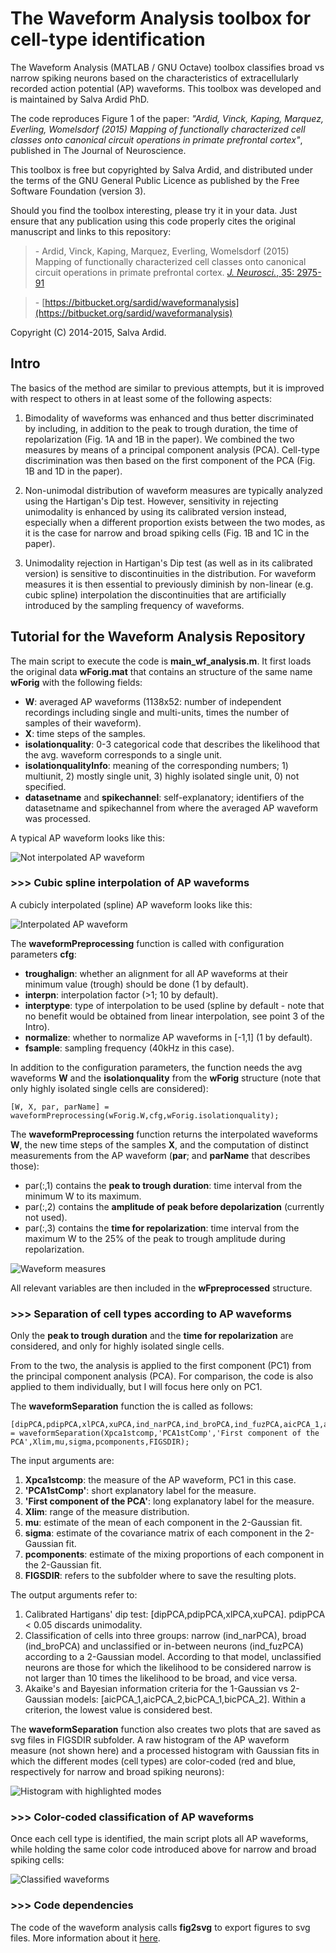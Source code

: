 # The Waveform Analysis toolbox for cell-type identification

The Waveform Analysis (MATLAB / GNU Octave) toolbox classifies broad vs narrow spiking neurons based on the characteristics of extracellularly recorded action potential (AP) waveforms. This toolbox was developed and is maintained by Salva Ardid PhD.

The code reproduces Figure 1 of the paper: *"Ardid, Vinck, Kaping, Marquez, Everling, Womelsdorf (2015) Mapping of functionally characterized cell classes onto canonical circuit operations in primate prefrontal cortex"*, published in The Journal of Neuroscience.

This toolbox is free but copyrighted by Salva Ardid, and distributed under the terms of the GNU General Public Licence as published by the Free Software Foundation (version 3).

Should you find the toolbox interesting, please try it in your data. Just ensure that any publication using this code properly cites the original manuscript and links to this repository:

> \- Ardid, Vinck, Kaping, Marquez, Everling, Womelsdorf (2015) Mapping of functionally characterized cell classes onto canonical circuit operations in primate prefrontal cortex. [*J. Neurosci.*, 35: 2975-91](http://www.jneurosci.org/content/35/7/2975)

> \- [https://bitbucket.org/sardid/waveformanalysis](https://bitbucket.org/sardid/waveformanalysis)

Copyright (C) 2014-2015, Salva Ardid.

## Intro

The basics of the method are similar to previous attempts, but it is improved with respect to others in at least some of the following aspects:

1. Bimodality of waveforms was enhanced and thus better discriminated by including, in addition to the peak to trough duration, the time of repolarization (Fig. 1A and 1B in the paper). We combined the two measures by means of a principal component analysis (PCA). Cell-type discrimination was then based on the first component of the PCA (Fig. 1B and 1D in the paper).

2. Non-unimodal distribution of waveform measures are typically analyzed using the Hartigan's Dip test. However, sensitivity in rejecting unimodality is enhanced by using its calibrated version instead, especially when a different proportion exists between the two modes, as it is the case for narrow and broad spiking cells (Fig. 1B and 1C in the paper).

3. Unimodality rejection in Hartigan's Dip test (as well as in its calibrated version) is sensitive to discontinuities in the distribution. For waveform measures it is then essential to previously diminish by non-linear (e.g. cubic spline) interpolation the discontinuities that are artificially introduced by the sampling frequency of waveforms.

## Tutorial for the Waveform Analysis Repository

The main script to execute the code is **main_wf_analysis.m**. It first loads the original data **wForig.mat** that contains an structure of the same name **wForig** with the following fields:

- **W**: averaged AP waveforms (1138x52: number of independent recordings including single and multi-units, times the number of samples of their waveform).
- **X**: time steps of the samples.
- **isolationquality**: 0-3 categorical code that describes the likelihood that the avg. waveform corresponds to a single unit.
- **isolationqualityInfo**: meaning of the corresponding numbers; 1) multiunit, 2) mostly single unit, 3) highly isolated single unit, 0) not specified.
- **datasetname** and **spikechannel**: self-explanatory; identifiers of the datasetname and spikechannel from where the averaged AP waveform was processed.

A typical AP waveform looks like this:

![Not interpolated AP waveform](https://bytebucket.org/sardid/waveformanalysis/raw/a9e14786519814546c1680d5086b59e986ac1dd0/panels/waveformAnalysisPanels/prototypeWF_notInterpolated.png)

### >>> Cubic spline interpolation of AP waveforms

A cubicly interpolated (spline) AP waveform looks like this:

![Interpolated AP waveform](https://bytebucket.org/sardid/waveformanalysis/raw/a9e14786519814546c1680d5086b59e986ac1dd0/panels/waveformAnalysisPanels/prototypeWF_interpolated.png)

The **waveformPreprocessing** function is called with configuration parameters **cfg**:

- **troughalign**: whether an alignment for all AP waveforms at their minimum value (trough) should be done (1 by default).
- **interpn**: interpolation factor (>1; 10 by default).
- **interptype**: type of interpolation to be used (spline by default - note that no benefit would be obtained from linear interpolation, see point 3 of the Intro).
- **normalize**: whether to normalize AP waveforms in [-1,1] (1 by default).
- **fsample**: sampling frequency (40kHz in this case).

In addition to the configuration parameters, the function needs the avg waveforms **W** and the **isolationquality** from the **wForig** structure (note that only highly isolated single cells are considered):

    [W, X, par, parName] = waveformPreprocessing(wForig.W,cfg,wForig.isolationquality);
    
The **waveformPreprocessing** function returns the interpolated waveforms **W**, the new time steps of the samples **X**, and the computation of distinct measurements from the AP waveform (**par**; and **parName** that describes those):

- par(:,1) contains the **peak to trough duration**: time interval from the minimum W to its maximum.
- par(:,2) contains the **amplitude of peak before depolarization** (currently not used).
- par(:,3) contains the **time for repolarization**: time interval from the maximum W to the 25% of the peak to trough amplitude during repolarization.

![Waveform measures](https://bytebucket.org/sardid/waveformanalysis/raw/a9e14786519814546c1680d5086b59e986ac1dd0/panels/waveformAnalysisPanels/waveform_measures.png)

All relevant variables are then included in the **wFpreprocessed** structure.

### >>> Separation of cell types according to AP waveforms

Only the **peak to trough duration** and the **time for repolarization** are considered, and only for highly isolated single cells.

From to the two, the analysis is applied to the first component (PC1) from the principal component analysis (PCA). For comparison, the code is also applied to them individually, but I will focus here only on PC1.

The **waveformSeparation** function the is called as follows:

    [dipPCA,pdipPCA,xlPCA,xuPCA,ind_narPCA,ind_broPCA,ind_fuzPCA,aicPCA_1,aicPCA_2,bicPCA_1,bicPCA_2] = waveformSeparation(Xpca1stcomp,'PCA1stComp','First component of the PCA',Xlim,mu,sigma,pcomponents,FIGSDIR);

The input arguments are:

1. **Xpca1stcomp**: the measure of the AP waveform, PC1 in this case.
2. **'PCA1stComp'**: short explanatory label for the measure.
3. **'First component of the PCA'**: long explanatory label for the measure.
4. **Xlim**: range of the measure distribution.
5. **mu**: estimate of the mean of each component in the 2-Gaussian fit.
6. **sigma**: estimate of the covariance matrix of each component in the 2-Gaussian fit.
7. **pcomponents**: estimate of the mixing proportions of each component in the 2-Gaussian fit.
8. **FIGSDIR**: refers to the subfolder where to save the resulting plots.

The output arguments refer to:

1. Calibrated Hartigans' dip test: [dipPCA,pdipPCA,xlPCA,xuPCA]. pdipPCA < 0.05 discards unimodality.
2. Classification of cells into three groups: narrow (ind_narPCA), broad (ind_broPCA) and unclassified  or in-between neurons (ind_fuzPCA) according to a 2-Gaussian model. According to that model, unclassified neurons are those for which the likelihood to be considered narrow is not larger than 10 times the likelihood to be broad, and vice versa.
3. Akaike's and Bayesian information criteria for the 1-Gaussian vs 2-Gaussian models: [aicPCA_1,aicPCA_2,bicPCA_1,bicPCA_2]. Within a criterion, the lowest value is considered best.

The **waveformSeparation** function also creates two plots that are saved as svg files in FIGSDIR subfolder. A raw histogram of the AP waveform measure (not shown here) and a processed histogram with Gaussian fits in which the different modes (cell types) are color-coded (red and blue, respectively for narrow and broad spiking neurons):

![Histogram with highlighted modes](https://bytebucket.org/sardid/waveformanalysis/raw/a9e14786519814546c1680d5086b59e986ac1dd0/panels/waveformAnalysisPanels/PCA1stComp_sep.png)

### >>> Color-coded classification of AP waveforms

Once each cell type is identified, the main script plots all AP waveforms, while holding the same color code introduced above for narrow and broad spiking cells:

![Classified waveforms](https://bytebucket.org/sardid/waveformanalysis/raw/a9e14786519814546c1680d5086b59e986ac1dd0/panels/waveformAnalysisPanels/waveforms.png)

### >>> Code dependencies

The code of the waveform analysis calls **fig2svg** to export figures to svg files. More information about it [here](https://github.com/kupiqu/fig2svg).

